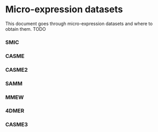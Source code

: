 # Micro-expression datasets

This document goes through micro-expression datasets and where to obtain them.
TODO

### SMIC

### CASME

### CASME2

### SAMM

### MMEW

### 4DMER

### CASME3

